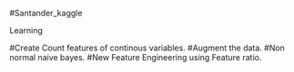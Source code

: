 #Santander_kaggle

Learning

#Create Count features of continous variables.
#Augment the data.
#Non normal naive bayes.
#New Feature Engineering using Feature ratio.
